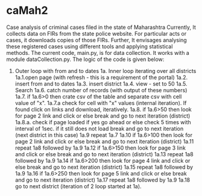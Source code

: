 # caMah2
Case analysis of criminal cases filed in the state of Maharashtra
Currently, It collects data on FIRs from the state police website. 
For particular acts or cases, it downloads copies of those FIRs. 
Further, It envisages analysing these registered cases using different tools and applying statistical methods.
The current code, main.py, is for data collection. 
It works with a module dataCollection.py. The logic of the code is given below: 
1. Outer loop with from and to dates
1a. Inner loop iterating over all districts
1a.1.open page (with refresh - this is a requirement of the portal)
1a.2. insert from and to dates
1a.3. insert district
1a.4. view - set to 50
1a.5. Search
1a.6. catch number of records (with output of these numbers)
1a.7. if 1a.6>0 then crate csv of the table and separate csv with cell value of "x".
1a.7.a check for cell with "x" values (internal iteration).
If found click on links and download, iteratively.
1a.8. if 1a.6>50 then look for page 2 link and click or else
break and go to next iteration (district)
1a.8.a. check if page loaded if yes go ahead or else check 5 times with interval of 1sec.
if it still does not load break and go to next iteration (next district in this case)
1a.9 repeat 1a.7
1a.10 if 1a.6>100 then look for page 2 link and click or else
break and go to next iteration (district)
1a.11 repeat 1a8 followed by 1a.9
1a.12 if 1a.6>150 then look for page 3 link and click or else
break and go to next iteration (district)
1a.13 repeat 1a8 followed by 1a.9
1a.14 if 1a.6>200 then look for page 4 link and click or else
break and go to next iteration (district)
1a.15 repeat 1a8 followed by 1a.9
1a.16 if 1a.6>250 then look for page 5 link and click or else
break and go to next iteration (district)
1a.17 repeat 1a8 followed by 1a.9
1a.18 go to next district (iteration of 2 loop started at 1a).
